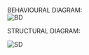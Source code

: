 BEHAVIOURAL DIAGRAM:<br>
![BD](https://user-images.githubusercontent.com/99092710/153476501-e4294582-037e-400b-898b-2ca2b40f589c.PNG) <br>

STRUCTURAL DIAGRAM:<br>


![SD](https://user-images.githubusercontent.com/99092710/153479920-14859bd3-ee19-4176-b235-8fc8eb763bc2.PNG)
